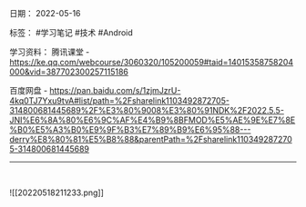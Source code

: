 日期： 2022-05-16

标签： #学习笔记 #技术 #Android 

学习资料： 
腾讯课堂 - https://ke.qq.com/webcourse/3060320/105200059#taid=14015358758204000&vid=387702300257115186

百度网盘 - https://pan.baidu.com/s/1zjmJzrU-4kq0TJ7Yxu9tvA#list/path=%2Fsharelink1103492872705-314800681445689%2F%E3%80%9008%E3%80%91NDK%2F2022.5.5-JNI%E6%8A%80%E6%9C%AF%E4%B9%8BFMOD%E5%AE%9E%E7%8E%B0%E5%A3%B0%E9%9F%B3%E7%89%B9%E6%95%88---derry%E8%80%81%E5%B8%88&parentPath=%2Fsharelink1103492872705-314800681445689

---
<br>

![[20220518211233.png]]